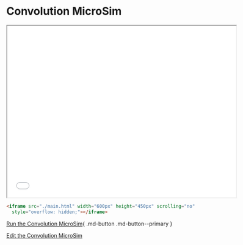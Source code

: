 
# Convolution MicroSim

<iframe src="./main.html" width="600px" height="450px" scrolling="no"
  style="overflow: hidden;"></iframe>

```html
<iframe src="./main.html" width="600px" height="450px" scrolling="no"
  style="overflow: hidden;"></iframe>
```

[Run the Convolution MicroSim](./main.html){ .md-button .md-button--primary }

[Edit the Convolution MicroSim](https://editor.p5js.org/dmccreary/sketches/9yEj0tW-t)











